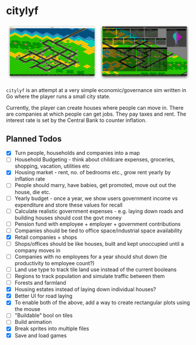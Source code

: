 # citylyf

![Screenshot](/screenshot.png)

`citylyf` is an attempt at a very simple economic/governance sim written in Go where the player runs a small city state.

Currently, the player can create houses where people can move in. There are companies at which people can
get jobs. They pay taxes and rent. The interest rate is set by the Central Bank to counter inflation.

## Planned Todos

- [x] Turn people, households and companies into a map
- [ ] Household Budgeting - think about childcare expenses, groceries, shopping, vacation, utilities etc
- [x] Housing market - rent, no. of bedrooms etc., grow rent yearly by inflation rate
- [ ] People should marry, have babies, get promoted, move out out the house, die etc.
- [ ] Yearly budget - once a year, we show users government income vs expenditure and store these values for recall
- [ ] Calculate realistic government expenses - e.g. laying down roads and building houses should cost the govt money
- [ ] Pension fund with employee + employer + government contributions
- [ ] Companies should be tied to office space/industrial space availability
- [x] Retail companies + shops
- [ ] Shops/offices should be like houses, built and kept unoccupied until a company moves in
- [ ] Companies with no employees for a year should shut down (tie productivity to employee count?)
- [ ] Land use type to track tile land use instead of the current booleans
- [ ] Regions to track population and simulate traffic between them
- [ ] Forests and farmland
- [x] Housing estates instead of laying down individual houses?
- [x] Better UI for road laying
- [x] To enable both of the above, add a way to create rectangular plots using the mouse
- [ ] "Buildable" bool on tiles
- [ ] Build animation
- [x] Break sprites into multiple files
- [x] Save and load games
